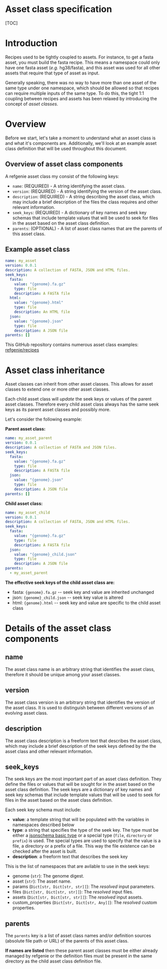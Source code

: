 <h1>Asset class specification</h1>

[TOC]

# Introduction

Recipes used to be tightly coupled to assets. For instance, to get a fasta asset, you must build the fasta recipe. This means a namespace could only have one fasta asset (_e.g._ hg38/fasta), and this asset was used for all other assets that require that type of asset as input.

Generally speaking, there was no way to have more than one asset of the same type under one namespace, which should be allowed so that recipes can require multiple inputs of the same type. To do this, the tight 1:1 coupling between recipes and assets has been relaxed by introducing the concept of _asset classes_.

# Overview

Before we start, let's take a moment to understand what an asset class is and what it's components are. Additionally, we'll look at an example asset class definition that will be used throughout this document.

## Overview of asset class components

A refgenie asset class my consist of the following keys:

- `name`: (REQUIRED) - A string identifying the asset class.
- `version`: (REQUIRED) - A string identifying the version of the asset class.
- `description`: (REQUIRED) - A string describing the asset class, which may include a brief description of the files the class requires and other relevant information.
- `seek_keys`: (REQUIRED) - A dictionary of key names and seek key schemas that include template values that will be used to seek for files in the asset based on the asset class definition.
- `parents`: (OPTIONAL) - A list of asset class names that are the parents of this asset class.

## Example asset class

```yaml
name: my_asset
version: 0.0.1
description: A collection of FASTA, JSON and HTML files.
seek_keys:
  fasta:
    value: "{genome}.fa.gz"
    type: file
    description: A FASTA file
  html:
    value: "{genome}.html"
    type: file
    description: An HTML file
  json:
    value: "{genome}.json"
    type: file
    description: A JSON file
parents: []
```

This GitHub repository contains numerous asset class examples: [refgenie/recipes](https://github.com/refgenie/recipes/tree/master/asset_classes)

# Asset class inheritance

Asset classes can inherit from other asset classes. This allows for asset classes to extend one or more other asset classes.

Each child asset class will _update_ the seek keys or values of the parent asset classes. Therefore every child asset class always has the same seek keys as its parent asset classes and possibly more.

Let's consider the following example:

**Parent asset class:**

```yaml
name: my_asset_parent
version: 0.0.1
description: A collection of FASTA and JSON files.
seek_keys:
  fasta:
    value: "{genome}.fa.gz"
    type: file
    description: A FASTA file
  json:
    value: "{genome}.json"
    type: file
    description: A JSON file
parents: []
```

**Child asset class:**

```yaml
name: my_asset_child
version: 0.0.1
description: A collection of FASTA, JSON and HTML files.
seek_keys:
  fasta:
    value: "{genome}.fa.gz"
    type: file
    description: A FASTA file
  json:
    value: "{genome}_child.json"
    type: file
    description: A JSON file
parents:
  - my_asset_parent
```

**The effective seek keys of the child asset class are:**

- fasta: `{genome}.fa.gz` -- seek key and value are inherited unchanged
- json: `{genome}_child.json` -- seek key value is altered
- html: `{genome}.html` -- seek key and value are specific to the child asset class

# Details of the asset class components

## name

The asset class name is an arbitrary string that identifies the asset class, therefore it should be unique among your asset classes.

## version

The asset class version is an arbitrary string that identifies the version of the asset class. It is used to distinguish between different versions of an evolving asset class.

## description

The asset class description is a freeform text that describes the asset class, which may include a brief description of the seek keys defined by the the asset class and other relevant information.

## seek_keys

The seek keys are the most important part of an asset class definition. They define the files or values that will be sought for in the asset based on the asset class definition.
The seek keys are a dictionary of key names and seek key schemas that include template values that will be used to seek for files in the asset based on the asset class definition.

Each seek key schema must include:

- **value**: a template string that will be populated with the variables in namespaces described below
- **type**: a string that specifies the type of the seek key. The type must be either a [jsonschema basic type](http://json-schema.org/understanding-json-schema/reference/type.html#type-specific-keywords) or a special type (`file`, `directory` or `prefix`) is used. The special types are used to specify that the value is a file, a directory or a prefix of a file. This way the file existence can be checked after the asset is built.
- **description**: a freeform text that describes the seek key

This is the list of namespaces that are avilable to use in the seek keys:

- genome (`str`): The genome digest.
- asset (`str`): The asset name.
- params (`Dict[str, Dict[str, str]]`): The _resolved_ input parameters.
- files (`Dict[str, Dict[str, str]]`): The _resolved_ input files.
- assets (`Dict[str, Dict[str, str]]`): The _resolved_ input assets.
- custom_properties (`Dict[str, Dict[str, Any]]`): The _resolved_ custom properties.

## parents

The `parents` key is a list of asset class names and/or definition sources (absolute file path or URL) of the parents of this asset class.

**If names are listed** then these parent asset classes must be either already managed by refgenie or the definition files must be present in the same directory as the child asset class definition file.

